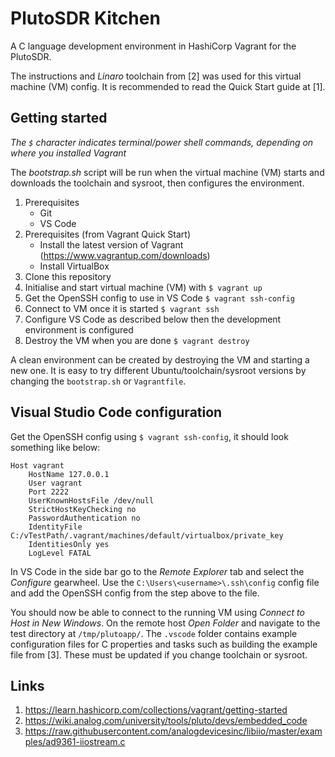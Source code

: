 # PlutoSDR Kitchen
A C language development environment in HashiCorp Vagrant for the PlutoSDR.

The instructions and _Linaro_ toolchain from [2] was used for this virtual 
machine (VM) config. It is recommended to read the Quick Start guide at [1].

## Getting started
_The `$` character indicates terminal/power shell commands, depending on where you installed Vagrant_

The _bootstrap.sh_ script will be run when the virtual machine (VM) starts and 
downloads the toolchain and sysroot, then configures the environment.

1. Prerequisites
    - Git
    - VS Code
2. Prerequisites (from Vagrant Quick Start)
    - Install the latest version of Vagrant (https://www.vagrantup.com/downloads)
    - Install VirtualBox
3. Clone this repository
4. Initialise and start virtual machine (VM) with `$ vagrant up`
5. Get the OpenSSH config to use in VS Code `$ vagrant ssh-config`
6. Connect to VM once it is started `$ vagrant ssh`
7. Configure VS Code as described below then the development environment is configured
8. Destroy the VM when you are done `$ vagrant destroy`

A clean environment can be created by destroying the VM and starting a new one. It 
is easy to try different Ubuntu/toolchain/sysroot versions by changing the 
`bootstrap.sh` or `Vagrantfile`.

## Visual Studio Code configuration
Get the OpenSSH config using `$ vagrant ssh-config`, it should look something like 
below:

```
Host vagrant
    HostName 127.0.0.1
    User vagrant
    Port 2222
    UserKnownHostsFile /dev/null
    StrictHostKeyChecking no
    PasswordAuthentication no
    IdentityFile C:/vTestPath/.vagrant/machines/default/virtualbox/private_key
    IdentitiesOnly yes
    LogLevel FATAL
```

In VS Code in the side bar go to the _Remote Explorer_ tab and select the 
_Configure_ gearwheel. Use the `C:\Users\<username>\.ssh\config` config file 
and add the OpenSSH config from the step above to the file.

You should now be able to connect to the running VM using _Connect to Host in New Windows_. 
On the remote host _Open Folder_ and navigate to the test directory 
at `/tmp/plutoapp/`. The `.vscode` folder contains example configuration files for 
C properties and tasks such as building the example file from [3]. These must be 
updated if you change toolchain or sysroot.

## Links
1. https://learn.hashicorp.com/collections/vagrant/getting-started
2. https://wiki.analog.com/university/tools/pluto/devs/embedded_code
3. https://raw.githubusercontent.com/analogdevicesinc/libiio/master/examples/ad9361-iiostream.c
